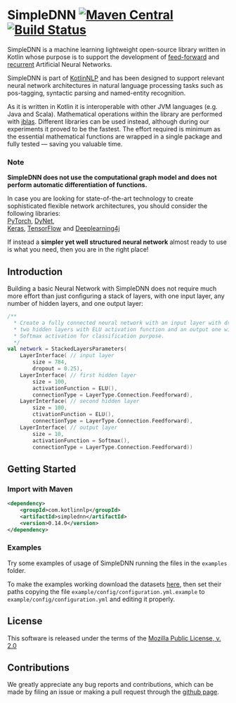 # SimpleDNN [![Maven Central](https://img.shields.io/maven-central/v/com.kotlinnlp/simplednn.svg?label=Maven%20Central)](https://search.maven.org/search?q=g:%22com.kotlinnlp%22%20AND%20a:%22simplednn%22) [![Build Status](https://travis-ci.org/KotlinNLP/SimpleDNN.svg?branch=master)](https://travis-ci.org/KotlinNLP/SimpleDNN)

SimpleDNN is a machine learning lightweight open-source library written in Kotlin whose purpose is to support the 
development of [feed-forward](https://en.wikipedia.org/wiki/Feedforward_neural_network "Feedforward Neural Network") 
and [recurrent](https://en.wikipedia.org/wiki/Recurrent_neural_network "Recurrent Neural Network") Artificial Neural 
Networks.

SimpleDNN is part of [KotlinNLP](http://kotlinnlp.com/ "KotlinNLP") and has been designed to support relevant neural 
network architectures in natural language processing tasks such as pos-tagging, syntactic parsing and named-entity 
recognition.

As it is written in Kotlin it is interoperable with other JVM languages (e.g. Java and Scala). Mathematical operations 
within the library are performed with [jblas](https://github.com/mikiobraun/jblas "jblas"). Different libraries can be 
used instead, although during our experiments it proved to be the fastest. The effort required is minimum as the 
essential mathematical functions are wrapped in a single package and fully tested — saving you valuable time.

### Note

**SimpleDNN does not use the computational graph model and does not perform automatic differentiation of functions.**

In case you are looking for state-of-the-art technology to create sophisticated flexible network architectures, you 
should consider the following libraries:  
[PyTorch](https://github.com/pytorch/pytorch "PyTorch"), 
[DyNet](https://github.com/clab/dynet "DyNet"),  
[Keras](https://github.com/fchollet/keras "Keras"),
[TensorFlow](https://github.com/tensorflow/tensorflow "TensorFlow") and
[Deeplearning4j](https://github.com/deeplearning4j/deeplearning4j "Deeplearning4j")

If instead a **simpler yet well structured neural network** almost ready to use is what you need, then you are in 
the right place!

## Introduction

Building a basic Neural Network with SimpleDNN does not require much more effort than just configuring a stack of 
layers, with one input layer, any number of hidden layers, and one output layer:

```kotlin
/**
  * Create a fully connected neural network with an input layer with dropout,
  * two hidden layers with ELU activation function and an output one with 
  * Softmax activation for classification purpose.
  */
val network = StackedLayersParameters(
    LayerInterface( // input layer
        size = 784, 
        dropout = 0.25),
    LayerInterface( // first hidden layer
        size = 100,
        activationFunction = ELU(),
        connectionType = LayerType.Connection.Feedforward),
    LayerInterface( // second hidden layer
        size = 100, 
        ctivationFunction = ELU(),
        connectionType = LayerType.Connection.Feedforward),
    LayerInterface( // output layer
        size = 10,
        activationFunction = Softmax(),
        connectionType = LayerType.Connection.Feedforward))
```

## Getting Started

### Import with Maven

```xml
<dependency>
    <groupId>com.kotlinnlp</groupId>
    <artifactId>simplednn</artifactId>
    <version>0.14.0</version>
</dependency>
```

### Examples

Try some examples of usage of SimpleDNN running the files in the `examples` folder.

To make the examples working download the datasets 
[here](https://www.dropbox.com/sh/ey4vmajm54xf06v/AADN8nx90WGuOXuzEUY6tbtBa?dl=0 "SimpleDNN examples datasets"), then set their paths 
copying the file `example/config/configuration.yml.example` to `example/config/configuration.yml` and editing it 
properly.   

## License

This software is released under the terms of the 
[Mozilla Public License, v. 2.0](https://mozilla.org/MPL/2.0/ "Mozilla Public License, v. 2.0")


## Contributions

We greatly appreciate any bug reports and contributions, which can be made by filing an issue or making a pull 
request through the [github page](https://github.com/KotlinNLP/SimpleDNN "SimpleDNN on GitHub").
